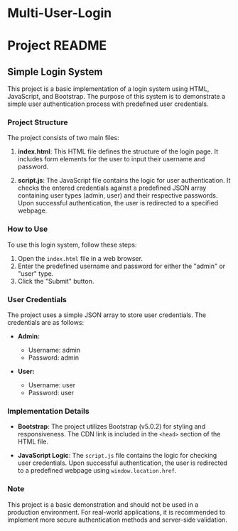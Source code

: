 # Multi-User-Login
# Project README

## Simple Login System

This project is a basic implementation of a login system using HTML, JavaScript, and Bootstrap. The purpose of this system is to demonstrate a simple user authentication process with predefined user credentials.

### Project Structure

The project consists of two main files:

1. **index.html**: This HTML file defines the structure of the login page. It includes form elements for the user to input their username and password.

2. **script.js**: The JavaScript file contains the logic for user authentication. It checks the entered credentials against a predefined JSON array containing user types (admin, user) and their respective passwords. Upon successful authentication, the user is redirected to a specified webpage.

### How to Use

To use this login system, follow these steps:

1. Open the `index.html` file in a web browser.
2. Enter the predefined username and password for either the "admin" or "user" type.
3. Click the "Submit" button.

### User Credentials

The project uses a simple JSON array to store user credentials. The credentials are as follows:

- **Admin:**
  - Username: admin
  - Password: admin

- **User:**
  - Username: user
  - Password: user

### Implementation Details

- **Bootstrap**: The project utilizes Bootstrap (v5.0.2) for styling and responsiveness. The CDN link is included in the `<head>` section of the HTML file.

- **JavaScript Logic**: The `script.js` file contains the logic for checking user credentials. Upon successful authentication, the user is redirected to a predefined webpage using `window.location.href`.

### Note

This project is a basic demonstration and should not be used in a production environment. For real-world applications, it is recommended to implement more secure authentication methods and server-side validation.

